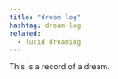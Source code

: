 ```yaml
---
title: "dream log"
hashtag: dream-log
related:
  - lucid dreaming
---
```

This is a record of a dream.